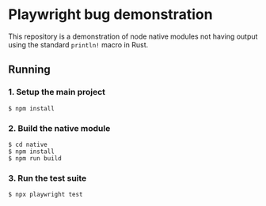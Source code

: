 # Playwright bug demonstration

This repository is a demonstration of node native modules not having output using the standard `println!` macro in Rust.

## Running

### 1. Setup the main project
```shell
$ npm install
```

### 2. Build the native module

```shell
$ cd native
$ npm install
$ npm run build
```

### 3. Run the test suite
```shell
$ npx playwright test
```
